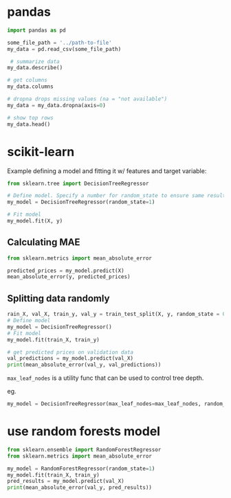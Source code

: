 # pandas

```py
import pandas as pd

some_file_path = '../path-to-file'
my_data = pd.read_csv(some_file_path)

 # summarize data
my_data.describe()

# get columns
my_data.columns 

# dropna drops missing values (na = "not available")
my_data = my_data.dropna(axis=0)

# show top rows
my_data.head()
```

# scikit-learn

Example defining a model and fitting it w/ features and target variable:
```py
from sklearn.tree import DecisionTreeRegressor

# Define model. Specify a number for random_state to ensure same results each run
my_model = DecisionTreeRegressor(random_state=1)

# Fit model
my_model.fit(X, y)
```

## Calculating MAE

```py
from sklearn.metrics import mean_absolute_error

predicted_prices = my_model.predict(X)
mean_absolute_error(y, predicted_prices)
```

## Splitting data randomly

```py
rain_X, val_X, train_y, val_y = train_test_split(X, y, random_state = 0)
# Define model
my_model = DecisionTreeRegressor()
# Fit model
my_model.fit(train_X, train_y)

# get predicted prices on validation data
val_predictions = my_model.predict(val_X)
print(mean_absolute_error(val_y, val_predictions))
```

`max_leaf_nodes` is a utility func that can be used to control tree depth.

eg. 
```py
my_model = DecisionTreeRegressor(max_leaf_nodes=max_leaf_nodes, random_state=0)
```

# use random forests model
```py
from sklearn.ensemble import RandomForestRegressor
from sklearn.metrics import mean_absolute_error

my_model = RandomForestRegressor(random_state=1)
my_model.fit(train_X, train_y)
pred_results = my_model.predict(val_X)
print(mean_absolute_error(val_y, pred_results))
```